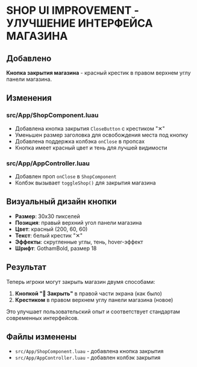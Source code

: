 # SHOP UI IMPROVEMENT - УЛУЧШЕНИЕ ИНТЕРФЕЙСА МАГАЗИНА

## Добавлено
**Кнопка закрытия магазина** - красный крестик в правом верхнем углу панели магазина.

## Изменения

### src/App/ShopComponent.luau
- Добавлена кнопка закрытия `CloseButton` с крестиком "✕"
- Уменьшен размер заголовка для освобождения места под кнопку
- Добавлена поддержка колбэка `onClose` в пропсах
- Кнопка имеет красный цвет и тень для лучшей видимости

### src/App/AppController.luau  
- Добавлен проп `onClose` в `ShopComponent`
- Колбэк вызывает `toggleShop()` для закрытия магазина

## Визуальный дизайн кнопки
- **Размер**: 30x30 пикселей
- **Позиция**: правый верхний угол панели магазина  
- **Цвет**: красный (200, 60, 60)
- **Текст**: белый крестик "✕"
- **Эффекты**: скругленные углы, тень, hover-эффект
- **Шрифт**: GothamBold, размер 18

## Результат
Теперь игроки могут закрыть магазин двумя способами:
1. **Кнопкой "🛒 Закрыть"** в правой части экрана (как было)
2. **Крестиком** в правом верхнем углу панели магазина (новое)

Это улучшает пользовательский опыт и соответствует стандартам современных интерфейсов.

## Файлы изменены
- `src/App/ShopComponent.luau` - добавлена кнопка закрытия
- `src/App/AppController.luau` - добавлен колбэк закрытия
